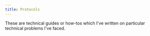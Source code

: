 ```yaml
---
title: Protocols
---
```

These are technical guides or how-tos which I've written on particular technical problems I've faced.
